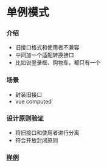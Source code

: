 # 单例模式
### 介绍
- 旧接口格式和使用者不兼容
- 中间加一个适配转换接口
- 比如说登录框、购物车，都只有一个

### 场景
- 封装旧接口
- vue computed

### 设计原则验证
- 将旧接口和使用者进行分离
- 符合开放封闭原则

### [样例](https://github.com/liao123-git/Design_Pattern/blob/main/%E9%80%82%E9%85%8D%E5%99%A8%E6%A8%A1%E5%BC%8F/src/index.js "样例")